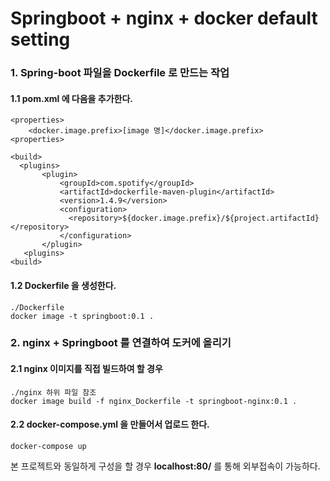 Springboot + nginx + docker default setting
===========================
### 1. Spring-boot 파일을 Dockerfile 로 만드는 작업
#### 1.1 pom.xml 에 다음을 추가한다.

    <properties>
        <docker.image.prefix>[image 명]</docker.image.prefix>
    <properties>
    
    <build>
      <plugins>
           <plugin>
               <groupId>com.spotify</groupId>
               <artifactId>dockerfile-maven-plugin</artifactId>
               <version>1.4.9</version>
               <configuration>
                 <repository>${docker.image.prefix}/${project.artifactId}</repository>
               </configuration>
           </plugin>
       <plugins>
    <build>

#### 1.2 Dockerfile 을 생성한다.
    ./Dockerfile
    docker image -t springboot:0.1 .

### 2. nginx + Springboot 를 연결하여 도커에 올리기
#### 2.1 nginx 이미지를 직접 빌드하여 할 경우
    ./nginx 하위 파일 참조
    docker image build -f nginx_Dockerfile -t springboot-nginx:0.1 .
#### 2.2 docker-compose.yml 을 만들어서 업로드 한다.
    docker-compose up

본 프로젝트와 동일하게 구성을 할 경우 **localhost:80/** 를 통해 외부접속이 가능하다.
